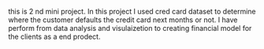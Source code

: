 this is 2 nd mini project. In this project I used cred card dataset to determine where the customer defaults the credit card next months or not. I have perform from data analysis and visulaizetion to creating financial model for the clients as a end prodect.
